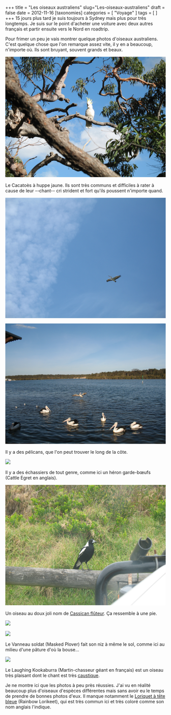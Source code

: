 +++
title = "Les oiseaux australiens"
slug="Les-oiseaux-australiens"
draft = false
date = 2012-11-16
[taxonomies]
categories = [ "Voyage" ]
tags = [  ]
+++
15 jours plus tard je suis toujours à Sydney mais plus pour très longtemps.
Je suis sur le point d'acheter une voiture avec deux autres français et partir ensuite vers le Nord en roadtrip.

Pour frimer un peu je vais montrer quelque photos d'oiseaux australiens.
C'est quelque chose que l'on remarque assez vite, il y en a beaucoup, n'importe où.
Ils sont bruyant, souvent grands et beaux.

<a href="/Australie/IMG_0421.JPG" title=""><img src="/Australie/IMG_0421.JPG" /></a>

Le Cacatoès à huppe jaune. Ils sont très communs et difficiles à rater à cause de leur --chant-- cri strident et fort qu'ils poussent n'importe quand.

<a href="/Australie/IMG_0385.JPG" title=""><img src="/Australie/IMG_0385.JPG" /></a>

<a href="/Australie/IMG_0405.JPG" title=""><img src="/Australie/IMG_0405.JPG" /></a>

Il y a des pélicans, que l'on peut trouver le long de la côte.

<a href="/Australie/IMG_0075.JPG" title=""><img src="/Australie/IMG_0075.JPG" /></a>

Il y a des échassiers de tout genre, comme ici un héron garde-bœufs (Cattle Egret en anglais).

<a href="/Australie/IMG_0284.JPG" title=""><img src="/Australie/IMG_0284.JPG" /></a>

Un oiseau au doux joli nom de [Cassican flûteur](http://fr.wikipedia.org/wiki/Cassican_fl%C3%BBteur).
Ça ressemble à une pie.

<a href="/Australie/IMG_0219.JPG" title=""><img src="/Australie/IMG_0219.JPG" /></a>

<a href="/Australie/IMG_0319.JPG" title=""><img src="/Australie/IMG_0319.JPG" /></a>

Le Vanneau soldat (Masked Plover) fait son niz à même le sol, comme ici au milieu d'une pâture d'où la bouse...

<a href="/Australie/IMG_0412.JPG" title=""><img src="/Australie/IMG_0412.JPG" /></a>

Le Laughing Kookaburra (Martin-chasseur géant en français) est un oiseau très plaisant dont le chant est très [caustique](http://www.youtube.com/watch?v=S0ZbykXlg6Q).

Je ne montre ici que les photos à peu près réussies.
J'ai vu en réalité beaucoup plus d'oiseaux d'espèces différentes mais sans avoir eu le temps de prendre de bonnes photos d'eux.
Il manque notamment le [Loriquet à tête bleue](http://fr.wikipedia.org/wiki/Trichoglossus_haematodus) (Rainbow Lorikeet), qui est très commun ici et très coloré comme son nom anglais l'indique.